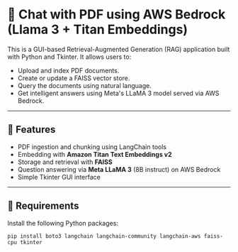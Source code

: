 # 📄 Chat with PDF using AWS Bedrock (Llama 3 + Titan Embeddings)

This is a GUI-based Retrieval-Augmented Generation (RAG) application built with Python and Tkinter. It allows users to:

- Upload and index PDF documents.
- Create or update a FAISS vector store.
- Query the documents using natural language.
- Get intelligent answers using Meta's LLaMA 3 model served via AWS Bedrock.

---

## 🚀 Features

- PDF ingestion and chunking using LangChain tools  
- Embedding with **Amazon Titan Text Embeddings v2**  
- Storage and retrieval with **FAISS**  
- Question answering via **Meta LLaMA 3** (8B instruct) on AWS Bedrock  
- Simple Tkinter GUI interface  

---

## 🧰 Requirements

Install the following Python packages:

```
pip install boto3 langchain langchain-community langchain-aws faiss-cpu tkinter
```
